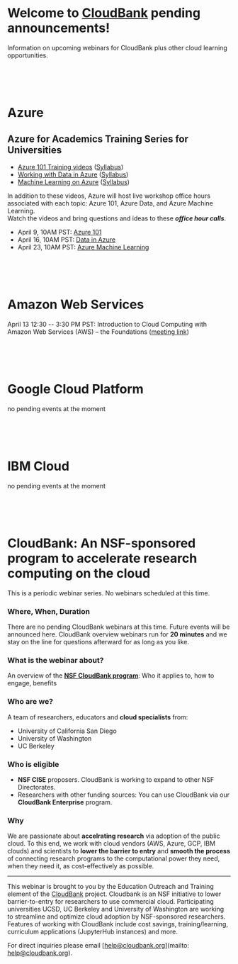 # Welcome to [CloudBank](https://cloudbank.org) pending announcements!

Information on upcoming webinars for CloudBank plus other cloud learning opportunities.

<BR><BR><BR>
  
# Azure


## Azure for Academics Training Series for Universities

* [Azure 101 Training videos](https://onedrive.live.com/?authkey=%21AH7MppeKHjd%2DesE&id=4C1E66DBE820747F%21107&cid=4C1E66DBE820747F) 
([Syllabus](https://onedrive.live.com/?authkey=%21AH7MppeKHjd%2DesE&cid=4C1E66DBE820747F&id=4C1E66DBE820747F%21143&parId=4C1E66DBE820747F%21107&o=OneUp))
* [Working with Data in Azure](https://onedrive.live.com/?authkey=%21AGF%5FfGB4XuuQnZs&id=4C1E66DBE820747F%21131&cid=4C1E66DBE820747F)
([Syllabus](https://onedrive.live.com/?authkey=%21AGF%5FfGB4XuuQnZs&cid=4C1E66DBE820747F&id=4C1E66DBE820747F%21154&parId=4C1E66DBE820747F%21131&o=OneUp))
* [Machine Learning on Azure](https://onedrive.live.com/?authkey=%21AKRe2Cn9L05gvAA&id=4C1E66DBE820747F%21116&cid=4C1E66DBE820747F)
([Syllabus](https://onedrive.live.com/?authkey=%21AKRe2Cn9L05gvAA&cid=4C1E66DBE820747F&id=4C1E66DBE820747F%21153&parId=4C1E66DBE820747F%21116&o=OneUp))

In addition to these videos, Azure will host live workshop office hours associated with each topic: Azure 101, Azure Data, and Azure Machine Learning.  
Watch the videos and bring questions and ideas to these ***office hour calls***. 

* April 9, 10AM PST: [Azure 101](https://teams.microsoft.com/l/meetup-join/19%3ameeting_NjlhNGViOGMtZTNmNy00ZWI2LWExNmYtM2ExYTM0ZTJkNjBm%40thread.v2/0?context=%7b%22Tid%22%3a%2272f988bf-86f1-41af-91ab-2d7cd011db47%22%2c%22Oid%22%3a%22502f4fca-831b-4d76-b147-632e7e7bb8db%22%7d)
* April 16, 10AM PST: [Data in Azure](https://teams.microsoft.com/l/meetup-join/19%3ameeting_OTAxNDI1MjQtNWY5Mi00ZmVlLWI0YTktMjc0OWVlMzA0N2Q4%40thread.v2/0?context=%7b%22Tid%22%3a%2272f988bf-86f1-41af-91ab-2d7cd011db47%22%2c%22Oid%22%3a%22502f4fca-831b-4d76-b147-632e7e7bb8db%22%7d)
* April 23, 10AM PST: [Azure Machine Learning](https://teams.microsoft.com/l/meetup-join/19%3ameeting_NmIxN2IxOWYtZGRmZC00NWMzLWFjYzgtYWE5ZTJmMDAyYTBk%40thread.v2/0?context=%7b%22Tid%22%3a%2272f988bf-86f1-41af-91ab-2d7cd011db47%22%2c%22Oid%22%3a%22502f4fca-831b-4d76-b147-632e7e7bb8db%22%7d)


<BR><BR><BR>

# Amazon Web Services


April 13 12:30 -- 3:30 PM PST: Introduction to Cloud Computing with Amazon Web Services (AWS) – the Foundations ([meeting link](https://www.google.com/url?q=https://chime.aws/7415350677&sa=D&source=calendar&ust=1618078670584000&usg=AOvVaw3rg0RZ2kKAV8IPd_BTcpee))


<BR><BR><BR>

# Google Cloud Platform

no pending events at the moment

<BR><BR><BR>

# IBM Cloud

no pending events at the moment

<BR><BR><BR>

# CloudBank: An NSF-sponsored program to accelerate research computing on the cloud

This is a periodic webinar series. No webinars scheduled at this time. 


### Where, When, Duration


There are no pending CloudBank webinars at this time. Future events will be announced here.
CloudBank overview webinars run for **20 minutes** and we stay on the line for questions afterward for as long as you like.


### What is the webinar about?


An overview of the [**NSF CloudBank program**](https://cloudbank.org):  Who it applies to, how to engage, benefits


### Who are we?

A team of researchers, educators and **cloud specialists** from:
- University of California San Diego
- University of Washington
- UC Berkeley


### Who is eligible


- **NSF CISE** proposers. CloudBank is working to expand to other NSF Directorates.
- Researchers with other funding sources: You can use CloudBank via our **CloudBank Enterprise** program.


### Why


We are passionate about **accelrating research** via adoption of the public cloud. 
To this end, we work with cloud vendors (AWS, Azure, GCP, IBM clouds) and scientists to **lower the barrier to entry** and **smooth the process** 
of connecting research programs to the computational power they need, when they need it, as cost-effectively as possible.

---

This webinar is brought to you by the Education Outreach and Training element of the 
[CloudBank](https://cloudbank.org) project. 
Cloudbank is an NSF initiative to lower barrier-to-entry for researchers to use commercial cloud. 
Participating universities UCSD, UC Berkeley and University of Washington are working to streamline
and optimize cloud adoption by NSF-sponsored researchers. Features of working with CloudBank include
cost savings, training/learning, curriculum applications (JupyterHub instances) and more. 


For direct inquiries please email [help@cloudbank.org](mailto: help@cloudbank.org).
